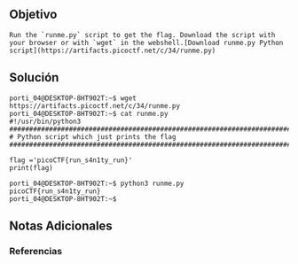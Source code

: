 ## Objetivo
```
Run the `runme.py` script to get the flag. Download the script with your browser or with `wget` in the webshell.[Download runme.py Python script](https://artifacts.picoctf.net/c/34/runme.py)
```
[](https://github.com/armandoportillo0101/Seguridad-de-Redes/blob/main/Plantilla.md#objetivo)
## Solución
```
porti_04@DESKTOP-8HT902T:~$ wget https://artifacts.picoctf.net/c/34/runme.py
porti_04@DESKTOP-8HT902T:~$ cat runme.py
#!/usr/bin/python3
################################################################################
# Python script which just prints the flag
################################################################################

flag ='picoCTF{run_s4n1ty_run}'
print(flag)

porti_04@DESKTOP-8HT902T:~$ python3 runme.py
picoCTF{run_s4n1ty_run}
porti_04@DESKTOP-8HT902T:~$
```
[](https://github.com/armandoportillo0101/Seguridad-de-Redes/blob/main/Plantilla.md#soluci%C3%B3n)

## Notas Adicionales

[](https://github.com/armandoportillo0101/Seguridad-de-Redes/blob/main/Plantilla.md#notas-adicionales)

### Referencias